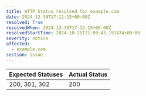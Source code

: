 ```yaml
---
title: HTTP Status resolved for example.com
date: 2024-12-30T17:12:15+00:00Z
resolved: True
resolvedWhen: 2024-12-30T17:12:15+00:00Z
resolvedStartTime: 2024-10-25T21:09:43.191474+00:00
severity: notice
affected:
  - example.com
section: issue
---
```


| Expected Statuses | Actual Status  |
|-------------------|----------------|
| 200, 301, 302 | 200 |
